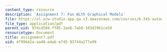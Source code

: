 ```yaml
---
content_type: resource
description: 'Assignment 7: Fun With Graphical Models'
file: https://ol-ocw-studio-app-qa.s3.amazonaws.com/courses/6-345-automatic-speech-recognition-spring-2003/4f99642aaa48e4abe74593744a277a99_assignment7.pdf
file_type: application/pdf
parent_uid: 97dcd504-ff85-3ae8-7ab8-103d29b1ce50
resourcetype: Document
title: assignment7.pdf
uid: 4f99642a-aa48-e4ab-e745-93744a277a99
---
```

